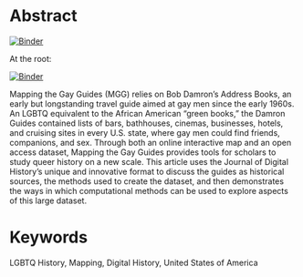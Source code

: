 # Abstract

[![Binder](https://mybinder.org/badge_logo.svg)](https://mybinder.org/v2/gh/C2DH/template_repo_JDH_R/HEAD?filepath=author_guideline_template.ipynb)

At the root:

[![Binder](https://mybinder.org/badge_logo.svg)](https://mybinder.org/v2/gh/C2DH/template_repo_JDH_R.git/HEAD)

Mapping the Gay Guides (MGG) relies on Bob Damron’s Address Books, an early but longstanding travel guide aimed at gay men since the early 1960s. An LGBTQ equivalent to the African American “green books,” the Damron Guides contained lists of bars, bathhouses, cinemas, businesses, hotels, and cruising sites in every U.S. state, where gay men could find friends, companions, and sex. Through both an online interactive map and an open access dataset, Mapping the Gay Guides provides tools for scholars to study queer history on a new scale. This article uses the Journal of Digital History’s unique and innovative format to discuss the guides as historical sources, the methods used to create the dataset, and then demonstrates the ways in which computational methods can be used to explore aspects of this large dataset. 

# Keywords
LGBTQ History, Mapping, Digital History, United States of America
